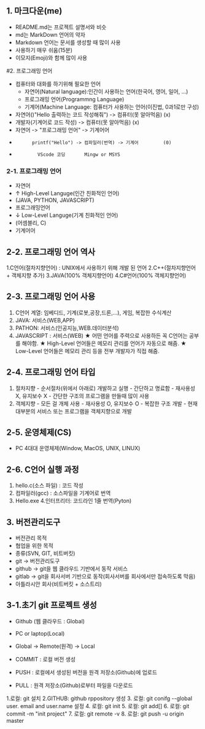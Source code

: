 ## 1. 마크다운(me)
 - README.md는 프로젝트 설명서와 비슷
 - md는 MarkDown 언어의 약자
 - Markdown 언어는 문서를 생성할 때 많이 사용
 - 사용하기 매우 쉬움(15분)
 - 이모지(Emoji)와 함께 많이 사용


 #2. 프로그래밍 언어
 - 컴퓨터와 대화를 하기위해 필요한 언어
   + 자연어(Natural language):인간이 사용하는 언어(한국어, 영어, 일어, ...)
   + 프로그래밍 언어(Programmng Language)
   + 기계어(Machine Language: 컴퓨터가 사용하는 언어(이진법, 0과1로만 구성)
 - 자연어()"Hello 출력하는 코드 작성해줘") -> 컴퓨터(못 알아먹음)  (x)
 - 개발자(기계어로 코드 작성) -> 컴퓨터(못 알아먹음)               (x)
 - 자연어 -> "프로그래밍 언어" -> 기계어어
 -           printf("Hello") -> 컴파일러(번역) -> 기계어         (0)
 -             VScode 코딩       Mingw or MSYS

 ### 2-1. 프로그래밍 언어
 - 자연어
 - ↑ High-Level Languge(인간 친화적인 언어)
 -   (JAVA, PYTHON, JAVASCRIPT)
 - 프로그래밍언어
 - ↓ Low-Level Languge(기계 친화적인 언어)
 -   (어셈블리, C)
 - 기계어어

 ## 2-2. 프로그래밍 언어 역사
 1.C언어(절차지향언어) : UNIX에서 사용하기 위해 개발 된 언어
 2.C++(절차지향언어 + 객체지향 추가)
 3.JAVA(100% 객체지향언어)
 4.C#언어(100% 객체지향언어)
 
## 2-3. 프로그래밍 언어 사용
 1. C언어 계열: 임베디드, 기계(로봇,공장,드론,...), 게임, 복잡한 수식계산
 2. JAVA: 서비스(WEB,APP) 
 3. PATHON: 서비스(인공지능,WEB.데이터분석)
 4. JAVASCRIPT : 서비스(WEB)
 ★ 어떤 언어를 주력으로 사용하든 꼭 C언어는 공부를 해야함.
 ★ High-Level 언어들은 메모리 관리를 언어가 자동으로 해줌.
 ★ Low-Level 언어들은 메모리 관리 등을 전부 개발자가 직접 해줌.

 ## 2-4. 프로그래밍 언어 타입
  1. 절차지향
    - 순서절차(위에서 아래로) 개발하고 실행
    - 간단하고 명료함
    - 재사용성 X, 유지보수 X
    - 간단한 구조의 프로그램을 만들때 많이 사용
  2. 객체지향
    - 모든 걸 개체 사용
    - 재사용성 O, 유지보수 O
    - 복잡한 구조 개발
    - 현재 대부분의 서비스 또는 프로그램을 객체지향으로 개발

 ## 2-5. 운영체제(CS) 
 - PC 4대대 운영체제(Window, MacOS, UNIX, LINUX)

 ## 2-6. C언어 실행 과정
  1. hello.c(소스 파일) : 코드 작성
  2. 컴파일러(gcc)      : 소스파일을 기계어로 번역
  3. Hello.exe
  4.인터프리터: 코드라인 1줄 번역(Pyton)

  ## 3. 버전관리도구
  - 버전관리 목적
  - 협업을 위한 목적
  - 종류(SVN, GIT, 비트버킷)
  - git -> 버전관리도구
  - github -> git을 웹 클라우드 기반에서 동작 서비스
  - gitlab -> git을 회사서버 기반으로 동작(회사서버를 회사에서만 접속하도록 막음)
  - 아틀라시안 회사(비트버킷 + 소스트리)

## 3-1.초기 git 프로젝트 생성
+ Github (웹 클라우드 : Global)
+ PC or laptop(Local)
+ Global → Remote(원격) → Local

+ COMMIT : 로컬 버전 생성
+ PUSH :  로컬에서 생성된 버전을 원격 저장소(Github)에 업로드
+ PULL : 원격 저장소(Github)로부터 파일을 다운로드

1.로컬: git 설치
2.GITHUB: github rppository 생성
3. 로컬: git conifg --global user. email and user.name 설정
4. 로컬: git init
5. 로컬: git add[]
6. 로컬: git commit -m "init project"
7. 로컬: git remote -v
8. 로컬: git push -u origin master